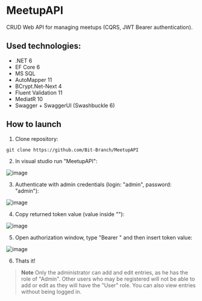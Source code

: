 # MeetupAPI

CRUD Web API for managing meetups (CQRS, JWT Bearer authentication).

## Used technologies:

- .NET 6
- EF Core 6
- MS SQL
- AutoMapper 11
- BCrypt.Net-Next 4
- Fluent Validation 11
- MediatR 10
- Swagger + SwaggerUI (Swashbuckle 6)

## How to launch

1. Clone repository:

```
git clone https://github.com/Bit-Branch/MeetupAPI
```

2. In visual studio run "MeetupAPI":
 
![image](https://user-images.githubusercontent.com/55889623/175265645-e0888356-a9ee-4171-84bc-517ef5ec45b8.png)

3. Authenticate with admin credentials (login: "admin", password: "admin"):

![image](https://user-images.githubusercontent.com/55889623/175266196-95bac11c-837a-4705-b25d-1106759db334.png)

4. Copy returned token value (value inside ""):

![image](https://user-images.githubusercontent.com/55889623/175266428-2064f1b8-e929-40fe-b474-41f8fa73c530.png)

5. Open authorization window, type "Bearer " and then insert token value:

![image](https://user-images.githubusercontent.com/55889623/175266746-25b33cec-ea16-4e06-9557-5067b89d1a88.png)

6. Thats it!
> **Note**
> Only the administrator can add and edit entries, as he has the role of "Admin". Other users who may be registered will not be able to add or edit as they will have the "User" role. You can also view entries without being logged in.
